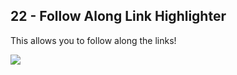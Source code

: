 ## 22 - Follow Along Link Highlighter
 
 This allows you to follow along the links!
 
<img src = "https://github.com/gauriruhal/30_Days_Of_Javascript/blob/main/22%20-%20Follow%20Along%20Link%20Highlighter/22%20-%20Follow%20Along%20Link%20Highlighter.gif">
